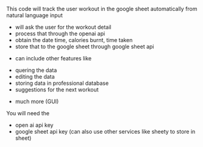This code will track the user workout in the google sheet automatically from natural language input

- will ask the user for the workout detail
- process that through the openai api
- obtain the date time, calories burnt, time taken
- store that to the google sheet through google sheet api

* can include other features like

- quering the data
- editing the data
- storing data in professional database
- suggestions for the next workout

* much more (GUI)

You will need the

- open ai api key
- google sheet api key (can also use other services like sheety to store in sheet)
